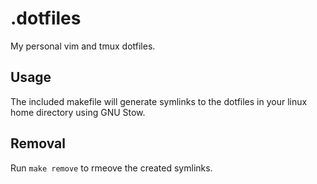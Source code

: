 # .dotfiles
My personal vim and tmux dotfiles.

## Usage
The included makefile will generate symlinks to the dotfiles
in your linux home directory using GNU Stow.

## Removal
Run ```make remove``` to rmeove the created symlinks.
